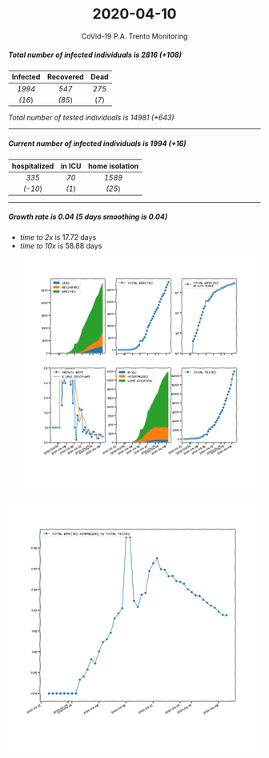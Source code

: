 <div align='center'>

# 2020-04-10
CoVid-19 P.A. Trento Monitoring
</div>

##### Total number of infected individuals is 2816 (+108)
Infected | Recovered | Dead
:---: | :---: | :---:
*1994* | *547* | *275*
*(16*) | *(85*) | (*7*)

*Total number of tested individuals is 14981 (+643)*
***
##### Current number of infected individuals is 1994 (+16)
hospitalized | in ICU | home isolation
:---: | :---: | :---:
*335* |*70* |*1589*
*(-10*) |*(1*) |*(25*)
***
##### Growth rate is 0.04 (5 days smoothing is 0.04)
- *time to 2x* is 17.72 days
- *time to 10x* is 58.88 days
![stats][stats]

![infected_normalized][infected_normalized]

[stats]: stats_P.A.Trento.png
[infected_normalized]: infected_normalized_P.A.Trento.png
